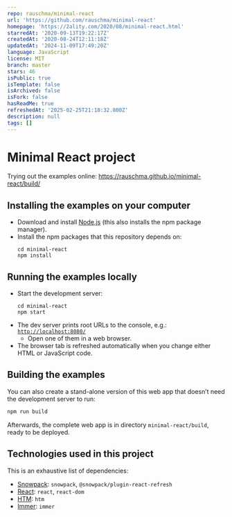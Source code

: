 ```yaml
---
repo: rauschma/minimal-react
url: 'https://github.com/rauschma/minimal-react'
homepage: 'https://2ality.com/2020/08/minimal-react.html'
starredAt: '2020-09-13T19:22:17Z'
createdAt: '2020-08-24T12:11:18Z'
updatedAt: '2024-11-09T17:49:20Z'
language: JavaScript
license: MIT
branch: master
stars: 46
isPublic: true
isTemplate: false
isArchived: false
isFork: false
hasReadMe: true
refreshedAt: '2025-02-25T21:18:32.800Z'
description: null
tags: []
---
```


# Minimal React project

Trying out the examples online: https://rauschma.github.io/minimal-react/build/

## Installing the examples on your computer

* Download and install [Node.js](https://nodejs.org/en/) (this also installs the npm package manager).
* Install the npm packages that this repository depends on:
  ```
  cd minimal-react
  npm install
  ```

## Running the examples locally

* Start the development server:
  ```
  cd minimal-react
  npm start
  ```
* The dev server prints root URLs to the console, e.g.: [`http://localhost:8080/`](http://localhost:8080/)
  * Open one of them in a web browser.
* The browser tab is refreshed automatically when you change either HTML or JavaScript code.

## Building the examples

You can also create a stand-alone version of this web app that doesn’t need the development server to run:

```js
npm run build
```

Afterwards, the complete web app is in directory `minimal-react/build`, ready to be deployed.

## Technologies used in this project

This is an exhaustive list of dependencies:

* [Snowpack](https://www.snowpack.dev): `snowpack`, `@snowpack/plugin-react-refresh`
* [React](https://reactjs.org): `react`, `react-dom`
* [HTM](https://github.com/developit/htm): `htm`
* [Immer](https://immerjs.github.io/immer/docs/introduction): `immer`
